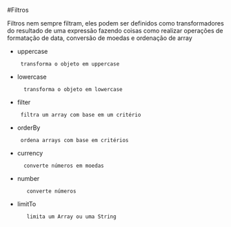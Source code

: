  #Filtros
 
   Filtros nem sempre filtram, eles podem ser definidos como transformadores do resultado de uma expressão fazendo coisas como 
   realizar operações de formatação de data, conversão de moedas e ordenação de array
      
   - uppercase
            
          transforma o objeto em uppercase
    
   - lowercase
        
           
           transforma o objeto em lowercase
    
   - filter
          
          filtra um array com base em um critério
   - orderBy
          
          ordena arrays com base em critérios
          
   - currency
            
           converte números em moedas
  
   - number
        
            converte números
   
   - limitTo
            
            limita um Array ou uma String
            